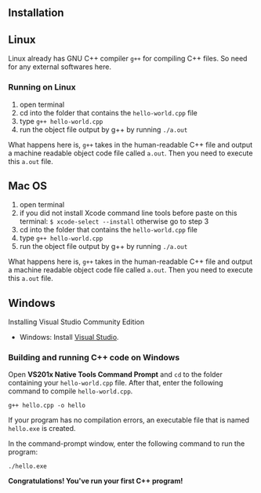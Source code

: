 ## Installation 

## Linux 

Linux already has GNU C++ compiler `g++` for compiling C++ files. So need for any external softwares here. 

### Running on Linux

1. open terminal
2. cd into the folder that contains the `hello-world.cpp` file
3. type `g++ hello-world.cpp`
4. run the object file output by g++ by running `./a.out`

What happens here is, `g++` takes in the human-readable C++ file and output a machine readable object code file called `a.out`. Then you need to execute this `a.out` file.

## Mac OS

1. open terminal
2. if you did not install Xcode command line tools before paste on this terminal: ```$ xcode-select --install``` otherwise go to step 3 
3. cd into the folder that contains the `hello-world.cpp` file
4. type `g++ hello-world.cpp`
5. run the object file output by g++ by running `./a.out`

What happens here is, `g++` takes in the human-readable C++ file and output a machine readable object code file called `a.out`. Then you need to execute this `a.out` file.

## Windows

Installing Visual Studio Community Edition
* Windows: Install [Visual Studio](http://mingw-w64.org/doku.php/download). 

### Building and running C++ code on Windows

Open **VS201x Native Tools Command Prompt** and `cd` to the folder containing your `hello-world.cpp` file.
After that, enter the following command to compile `hello-world.cpp`.

`g++ hello.cpp -o hello`

If your program has no compilation errors, an executable file that is named `hello.exe` is created.

In the command-prompt window, enter the following command to run the program:

`./hello.exe`

**Congratulations! You've run your first C++ program!**
